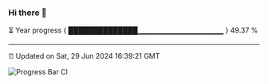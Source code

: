 ### Hi there 👋

⏳ Year progress { ██████████████▁▁▁▁▁▁▁▁▁▁▁▁▁▁▁▁ } 49.37 %

---

⏰ Updated on Sat, 29 Jun 2024 16:39:21 GMT

![Progress Bar CI](https://github.com/IshwaranRudhara/GIT-ACTION/workflows/Progress%20Bar%20CI/badge.svg)

